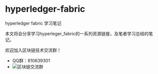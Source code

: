# hyperledger-fabric
hyperledger fabric 学习笔记

本文将会分享学习hyperleger_fabric的一系列资源链接，及笔者学习总结的笔记。



欢迎加入区块链技术交流群！
* QQ群：810639301
* ![区块链交流群](http://p88vmzsqy.bkt.clouddn.com/%E5%85%94%E5%A7%90%E5%8C%BA%E5%9D%97%E9%93%BE%E4%BA%A4%E6%B5%81%E7%BE%A4)



